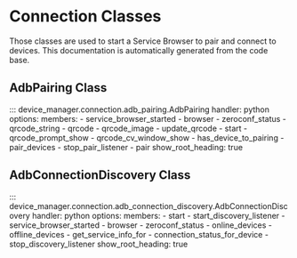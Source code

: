 # Connection Classes
Those classes are used to start a Service Browser to pair and connect to devices.
This documentation is automatically generated from the code base.

## AdbPairing Class
::: device_manager.connection.adb_pairing.AdbPairing
    handler: python
    options:
        members:
            - service_browser_started
            - browser
            - zeroconf_status
            - qrcode_string
            - qrcode
            - qrcode_image
            - update_qrcode
            - start
            - qrcode_prompt_show
            - qrcode_cv_window_show
            - has_device_to_pairing
            - pair_devices
            - stop_pair_listener
            - pair
    show_root_heading: true

## AdbConnectionDiscovery Class
::: device_manager.connection.adb_connection_discovery.AdbConnectionDiscovery
    handler: python
    options:
        members:
            - start
            - start_discovery_listener
            - service_browser_started
            - browser
            - zeroconf_status
            - online_devices
            - offline_devices
            - get_service_info_for
            - connection_status_for_device
            - stop_discovery_listener
    show_root_heading: true